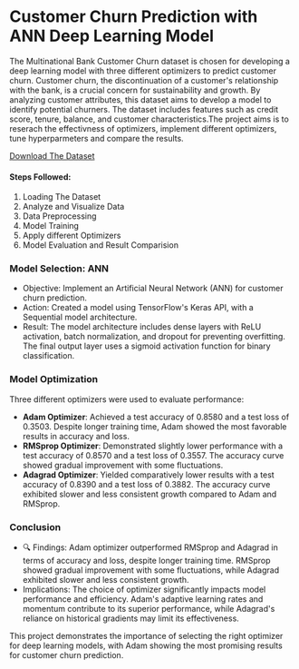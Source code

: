 # Customer Churn Prediction with ANN Deep Learning Model

The Multinational Bank Customer Churn dataset is chosen for developing a deep learning model with three different optimizers to predict customer churn. Customer churn, the discontinuation of a customer's relationship with the bank, is a crucial concern for sustainability and growth. By analyzing customer attributes, this dataset aims to develop a model to identify potential churners. The dataset includes features such as credit score, tenure, balance, and customer characteristics.The project aims is to reserach the effectivness of optimizers, implement different optimizers, tune hyperparmeters and compare the results.

[Download The Dataset](https://github.com/dhvanisoni/Customer-Churn-Prediction-with-three-different-State-of-the-art-optimizers/blob/main/Customer_churn.csv)

#### Steps Followed:

1. Loading The Dataset
2. Analyze and Visualize Data
3. Data Preprocessing 
4. Model Training
5. Apply different Optimizers
6. Model Evaluation and Result Comparision
   

### Model Selection: ANN
- Objective: Implement an Artificial Neural Network (ANN) for customer churn prediction.
- Action: Created a model using TensorFlow's Keras API, with a Sequential model architecture.
- Result: The model architecture includes dense layers with ReLU activation, batch normalization, and dropout for preventing overfitting. The final output layer uses a sigmoid activation function for binary classification.

### Model Optimization
Three different optimizers were used to evaluate performance:
- **Adam Optimizer**: Achieved a test accuracy of 0.8580 and a test loss of 0.3503. Despite longer training time, Adam showed the most favorable results in accuracy and loss.
- **RMSprop Optimizer**: Demonstrated slightly lower performance with a test accuracy of 0.8570 and a test loss of 0.3557. The accuracy curve showed gradual improvement with some fluctuations.
- **Adagrad Optimizer**: Yielded comparatively lower results with a test accuracy of 0.8390 and a test loss of 0.3882. The accuracy curve exhibited slower and less consistent growth compared to Adam and RMSprop.

### Conclusion
- 🔍 Findings: Adam optimizer outperformed RMSprop and Adagrad in terms of accuracy and loss, despite longer training time. RMSprop showed gradual improvement with some fluctuations, while Adagrad exhibited slower and less consistent growth.
- Implications: The choice of optimizer significantly impacts model performance and efficiency. Adam's adaptive learning rates and momentum contribute to its superior performance, while Adagrad's reliance on historical gradients may limit its effectiveness.
  
This project demonstrates the importance of selecting the right optimizer for deep learning models, with Adam showing the most promising results for customer churn prediction. 
